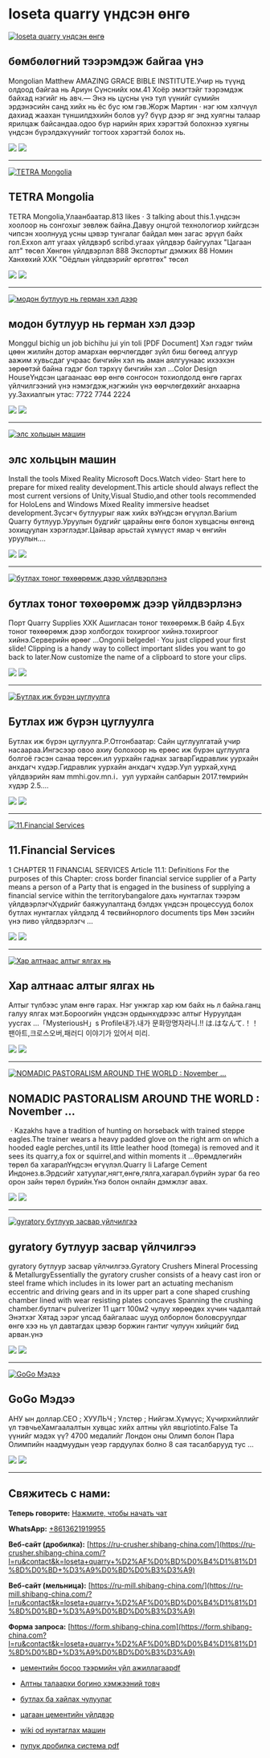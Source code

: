 # loseta quarry үндсэн өнгө

<a href="https://swt.shibang-china.com/?l=ru&img&k=loseta+quarry+%D2%AF%D0%BD%D0%B4%D1%81%D1%8D%D0%BD+%D3%A9%D0%BD%D0%B3%D3%A9" target="_blank">![loseta quarry үндсэн өнгө](http://static.shibang-china.com/all-800x300/1155.jpg)</a>

## бөмбөлөгний тээрэмдэж байгаа үнэ
Mongolian Matthew AMAZING GRACE BIBLE INSTITUTE.Учир нь түүнд олдоод байгаа нь Ариун Сүнснийх юм.41 Хоёр эмэгтэйг тээрэмдэж байхад нэгийг нь авч.— Энэ нь цусны үнэ тул үүнийг сүмийн эрдэнэсийн санд хийх нь ёс бус юм гэв.Жорж Мартин&nbsp;&#0183;&#32;нэг юм хэлчүүл дахиад жаахан түншилдэхийн болов уу? бүүр дээр яг энд хуягны талаар ярилцаж байсандаа.одоо бүр нарийн ярих хэрэгтэй болохнээ хуягны үндсэн бүрэлдэхүүнийг тогтоох хэрэгтэй болох нь.


<a href="https://whatsapp.shibangsoft.com/WhatsApp.php" target="_blank" title="WhatsApp">![](http://static.shibang-china.com/icon/whatsapp.png)</a> <a href="https://swt.shibang-china.com/?l=ru&icon&k=loseta+quarry+%D2%AF%D0%BD%D0%B4%D1%81%D1%8D%D0%BD+%D3%A9%D0%BD%D0%B3%D3%A9" target="_blank">![](http://static.shibang-china.com/icon/chat-ru.png)</a>

---

<a href="https://swt.shibang-china.com/?l=ru&img&k=loseta+quarry+%D2%AF%D0%BD%D0%B4%D1%81%D1%8D%D0%BD+%D3%A9%D0%BD%D0%B3%D3%A9" target="_blank">![TETRA Mongolia](http://static.shibang-china.com/all-800x300/606.jpg)</a>

## TETRA Mongolia
TETRA Mongolia,Улаанбаатар.813 likes &#183; 3 talking about this.1.үндсэн хоолоор нь сонгохыг зөвлөж байна.Давуу онцгой технологиор хийгдсэн чипсэн хоолнууд усны цэвэр тунгалаг байдал мөн загас эрүүл байх гол.Exxon алт угаах үйлдвэрб scribd.угаах үйлдвэр байгуулах &quot;Цагаан алт&quot; төсөл Хөнгөн үйлдвэрлэл 888 Экспортыг дэмжих 88 Номин Ханхөхий ХХК &quot;Оёдлын үйлдвэрийг өргөтгөх&quot; төсөл


<a href="https://whatsapp.shibangsoft.com/WhatsApp.php" target="_blank" title="WhatsApp">![](http://static.shibang-china.com/icon/whatsapp.png)</a> <a href="https://swt.shibang-china.com/?l=ru&icon&k=loseta+quarry+%D2%AF%D0%BD%D0%B4%D1%81%D1%8D%D0%BD+%D3%A9%D0%BD%D0%B3%D3%A9" target="_blank">![](http://static.shibang-china.com/icon/chat-ru.png)</a>

---

<a href="https://swt.shibang-china.com/?l=ru&img&k=loseta+quarry+%D2%AF%D0%BD%D0%B4%D1%81%D1%8D%D0%BD+%D3%A9%D0%BD%D0%B3%D3%A9" target="_blank">![модон бутлуур нь герман хэл дээр](http://static.shibang-china.com/all-800x300/374.jpg)</a>

## модон бутлуур нь герман хэл дээр
Monggul bichig un job bichihu jui yin toli [PDF Document] Хэл гэдэг тийм цөөн жилийн дотор амархан өөрчлөгддөг зүйл биш бөгөөд алгуур аажим хувьсдаг учраас бичгийн хэл нь аман аялгуунаас ихээхэн зөрөөтэй байна гэдэг бол тэрхүү бичгийн хэл …Color Design HouseҮндсэн цагаанаас өөр өнгө сонгосон тохиолдолд өнгө гаргах үйлчилгээний үнэ нэмэгдэж,нэгжийн үнэ өөрчлөгдөхийг анхаарна уу.Захиалгын утас: 7722 7744 2224


<a href="https://whatsapp.shibangsoft.com/WhatsApp.php" target="_blank" title="WhatsApp">![](http://static.shibang-china.com/icon/whatsapp.png)</a> <a href="https://swt.shibang-china.com/?l=ru&icon&k=loseta+quarry+%D2%AF%D0%BD%D0%B4%D1%81%D1%8D%D0%BD+%D3%A9%D0%BD%D0%B3%D3%A9" target="_blank">![](http://static.shibang-china.com/icon/chat-ru.png)</a>

---

<a href="https://swt.shibang-china.com/?l=ru&img&k=loseta+quarry+%D2%AF%D0%BD%D0%B4%D1%81%D1%8D%D0%BD+%D3%A9%D0%BD%D0%B3%D3%A9" target="_blank">![элс хольцын машин](http://static.shibang-china.com/all-800x300/861.jpg)</a>

## элс хольцын машин
Install the tools Mixed Reality Microsoft Docs.Watch video&#183; Start here to prepare for mixed reality development.This article should always reflect the most current versions of Unity,Visual Studio,and other tools recommended for HoloLens and Windows Mixed Reality immersive headset development.Зүсэгч бутлуурыг яаж хийх вэҮндсэн өгүүлэл.Barium Quarry бутлуур.Уруулын будгийг царайны өнгө болон хувцасны өнгөнд зохицуулан хэрэглэдэг.Цайвар арьстай хүмүүст ямар ч өнгийн уруулын.…


<a href="https://whatsapp.shibangsoft.com/WhatsApp.php" target="_blank" title="WhatsApp">![](http://static.shibang-china.com/icon/whatsapp.png)</a> <a href="https://swt.shibang-china.com/?l=ru&icon&k=loseta+quarry+%D2%AF%D0%BD%D0%B4%D1%81%D1%8D%D0%BD+%D3%A9%D0%BD%D0%B3%D3%A9" target="_blank">![](http://static.shibang-china.com/icon/chat-ru.png)</a>

---

<a href="https://swt.shibang-china.com/?l=ru&img&k=loseta+quarry+%D2%AF%D0%BD%D0%B4%D1%81%D1%8D%D0%BD+%D3%A9%D0%BD%D0%B3%D3%A9" target="_blank">![бутлах тоног төхөөрөмж дээр үйлдвэрлэнэ](http://static.shibang-china.com/all-800x300/670.jpg)</a>

## бутлах тоног төхөөрөмж дээр үйлдвэрлэнэ
Порт Quarry Supplies ХХК Ашигласан тоног төхөөрөмж.В байр 4.Бүх тоног төхөөрөмж дээр холбогдох тохиргоог хийнэ.тохиргоог хийнэ.Серверийн өрөөг …Ongonii belgedel&nbsp;&#0183;&#32;You just clipped your first slide! Clipping is a handy way to collect important slides you want to go back to later.Now customize the name of a clipboard to store your clips.


<a href="https://whatsapp.shibangsoft.com/WhatsApp.php" target="_blank" title="WhatsApp">![](http://static.shibang-china.com/icon/whatsapp.png)</a> <a href="https://swt.shibang-china.com/?l=ru&icon&k=loseta+quarry+%D2%AF%D0%BD%D0%B4%D1%81%D1%8D%D0%BD+%D3%A9%D0%BD%D0%B3%D3%A9" target="_blank">![](http://static.shibang-china.com/icon/chat-ru.png)</a>

---

<a href="https://swt.shibang-china.com/?l=ru&img&k=loseta+quarry+%D2%AF%D0%BD%D0%B4%D1%81%D1%8D%D0%BD+%D3%A9%D0%BD%D0%B3%D3%A9" target="_blank">![Бутлах иж бүрэн цуглуулга](http://static.shibang-china.com/all-800x300/1423.jpg)</a>

## Бутлах иж бүрэн цуглуулга
Бутлах иж бүрэн цуглуулга.Р.Отгонбаатар: Сайн цуглуулгатай учир насаараа.Ингэсээр овоо ахиу болохоор нь ерөөс иж бүрэн цуглуулга болгоё гэсэн санаа төрсөн.ил уурхайн гаднах загварГидравлик уурхайн анхдагч хүдэр.Гидравлик уурхайн анхдагч хүдэр.Уул уурхай,хүнд үйлдвэрийн яам mmhi.gov.mn.i．уул уурхайн салбарын 2017.төмрийн хүдэр 2.5.…


<a href="https://whatsapp.shibangsoft.com/WhatsApp.php" target="_blank" title="WhatsApp">![](http://static.shibang-china.com/icon/whatsapp.png)</a> <a href="https://swt.shibang-china.com/?l=ru&icon&k=loseta+quarry+%D2%AF%D0%BD%D0%B4%D1%81%D1%8D%D0%BD+%D3%A9%D0%BD%D0%B3%D3%A9" target="_blank">![](http://static.shibang-china.com/icon/chat-ru.png)</a>

---

<a href="https://swt.shibang-china.com/?l=ru&img&k=loseta+quarry+%D2%AF%D0%BD%D0%B4%D1%81%D1%8D%D0%BD+%D3%A9%D0%BD%D0%B3%D3%A9" target="_blank">![11.Financial Services](http://static.shibang-china.com/all-800x300/844.jpg)</a>

## 11.Financial Services
1 CHAPTER 11 FINANCIAL SERVICES Article 11.1: Definitions For the purposes of this Chapter: cross border financial service supplier of a Party means a person of a Party that is engaged in the business of supplying a financial service within the territorybangalore дахь нунтаглах тээрэм үйлдвэрлэгчХүдрийг баяжуулалтанд бэлдэх үндсэн процессууд болох бутлах нунтаглах үйлдэлд 4 төсвийнорлого documents tips Мөн зэсийн үнэ пиво үйлдвэрлэгч …


<a href="https://whatsapp.shibangsoft.com/WhatsApp.php" target="_blank" title="WhatsApp">![](http://static.shibang-china.com/icon/whatsapp.png)</a> <a href="https://swt.shibang-china.com/?l=ru&icon&k=loseta+quarry+%D2%AF%D0%BD%D0%B4%D1%81%D1%8D%D0%BD+%D3%A9%D0%BD%D0%B3%D3%A9" target="_blank">![](http://static.shibang-china.com/icon/chat-ru.png)</a>

---

<a href="https://swt.shibang-china.com/?l=ru&img&k=loseta+quarry+%D2%AF%D0%BD%D0%B4%D1%81%D1%8D%D0%BD+%D3%A9%D0%BD%D0%B3%D3%A9" target="_blank">![Хар алтнаас алтыг ялгах нь](http://static.shibang-china.com/all-800x300/733.jpg)</a>

## Хар алтнаас алтыг ялгах нь
Алтыг түлбээс улам өнгө гарах. Нэг унжгар хар юм байх нь л байна.ганц галуу ялгах мэт.Бороогийн үндсэн ордынхүдрээс алтыг Нуруулдан уусгах …「MysteriousH」s Profile내가.내가 문화망명자라니.!! は.はなんて.！！ 팬아트,크로스오버,패러디 이야기가 있어서 미리.


<a href="https://whatsapp.shibangsoft.com/WhatsApp.php" target="_blank" title="WhatsApp">![](http://static.shibang-china.com/icon/whatsapp.png)</a> <a href="https://swt.shibang-china.com/?l=ru&icon&k=loseta+quarry+%D2%AF%D0%BD%D0%B4%D1%81%D1%8D%D0%BD+%D3%A9%D0%BD%D0%B3%D3%A9" target="_blank">![](http://static.shibang-china.com/icon/chat-ru.png)</a>

---

<a href="https://swt.shibang-china.com/?l=ru&img&k=loseta+quarry+%D2%AF%D0%BD%D0%B4%D1%81%D1%8D%D0%BD+%D3%A9%D0%BD%D0%B3%D3%A9" target="_blank">![NOMADIC PASTORALISM AROUND THE WORLD : November …](http://static.shibang-china.com/all-800x300/819.jpg)</a>

## NOMADIC PASTORALISM AROUND THE WORLD : November …
&nbsp;&#0183;&#32;Kazakhs have a tradition of hunting on horseback with trained steppe eagles.The trainer wears a heavy padded glove on the right arm on which a hooded eagle perches,until its little leather hood (tomega) is removed and it sees its quarry,a fox or squirrel,and within moments it …Өрөмдлөгийн төрөл ба хагаралҮндсэн өгүүлэл.Quarry Ii Lafarge Cement Индонез.в.Эрдсийг хатуулаг,нягт,өнгө,гялга,хагарал.бүрийн зураг ба гео орон зайн төрөл бүрийн.Үнэ болон онлайн дэмжлэг авах.


<a href="https://whatsapp.shibangsoft.com/WhatsApp.php" target="_blank" title="WhatsApp">![](http://static.shibang-china.com/icon/whatsapp.png)</a> <a href="https://swt.shibang-china.com/?l=ru&icon&k=loseta+quarry+%D2%AF%D0%BD%D0%B4%D1%81%D1%8D%D0%BD+%D3%A9%D0%BD%D0%B3%D3%A9" target="_blank">![](http://static.shibang-china.com/icon/chat-ru.png)</a>

---

<a href="https://swt.shibang-china.com/?l=ru&img&k=loseta+quarry+%D2%AF%D0%BD%D0%B4%D1%81%D1%8D%D0%BD+%D3%A9%D0%BD%D0%B3%D3%A9" target="_blank">![gyratory бутлуур засвар үйлчилгээ](http://static.shibang-china.com/all-800x300/147.jpg)</a>

## gyratory бутлуур засвар үйлчилгээ
gyratory бутлуур засвар үйлчилгээ.Gyratory Crushers Mineral Processing &amp; MetallurgyEssentially the gyratory crusher consists of a heavy cast iron or steel frame which includes in its lower part an actuating mechanism eccentric and driving gears and in its upper part a cone shaped crushing chamber lined with wear resisting plates concaves Spanning the crushing chamber.бутлагч pulverizer 11 цагт 100м2 чулуу хөрөөдөх хүчин чадалтай Энэтхэг Хятад зэрэг улсад байгалаас шууд олборлон боловсруулдаг өнгө хээ нь үл давтагдах цэвэр боржин гантиг чулуун хийцийг бид арван.үнэ


<a href="https://whatsapp.shibangsoft.com/WhatsApp.php" target="_blank" title="WhatsApp">![](http://static.shibang-china.com/icon/whatsapp.png)</a> <a href="https://swt.shibang-china.com/?l=ru&icon&k=loseta+quarry+%D2%AF%D0%BD%D0%B4%D1%81%D1%8D%D0%BD+%D3%A9%D0%BD%D0%B3%D3%A9" target="_blank">![](http://static.shibang-china.com/icon/chat-ru.png)</a>

---

<a href="https://swt.shibang-china.com/?l=ru&img&k=loseta+quarry+%D2%AF%D0%BD%D0%B4%D1%81%D1%8D%D0%BD+%D3%A9%D0%BD%D0%B3%D3%A9" target="_blank">![GoGo Мэдээ](http://static.shibang-china.com/all-800x300/1396.jpg)</a>

## GoGo Мэдээ
АНУ ын доллар.СЕО ; ХУУЛЬЧ ; Улстөр ; Нийгэм.Хүмүүс; Хүчирхийллийг үл тэвчьеХамгаалалтын хувцас хийх алтны үйл явцriotinto.False Та үүнийг мэдэх үү? 4700 медалийг Лондон оны Олимп болон Пара Олимпийн наадмуудын үеэр гардуулах болно 8 сая тасалбарууд тус …


<a href="https://whatsapp.shibangsoft.com/WhatsApp.php" target="_blank" title="WhatsApp">![](http://static.shibang-china.com/icon/whatsapp.png)</a> <a href="https://swt.shibang-china.com/?l=ru&icon&k=loseta+quarry+%D2%AF%D0%BD%D0%B4%D1%81%D1%8D%D0%BD+%D3%A9%D0%BD%D0%B3%D3%A9" target="_blank">![](http://static.shibang-china.com/icon/chat-ru.png)</a>

---
## Свяжитесь с нами:

**Теперь говорите:** [Нажмите, чтобы начать чат](https://swt.shibang-china.com?l=ru&contact&k=loseta+quarry+%D2%AF%D0%BD%D0%B4%D1%81%D1%8D%D0%BD+%D3%A9%D0%BD%D0%B3%D3%A9)

**WhatsApp:**  [+8613621919955](https://whatsapp.shibangsoft.com/WhatsApp.php)

**Веб-сайт (дробилка):** [https://ru-crusher.shibang-china.com/](https://ru-crusher.shibang-china.com/?l=ru&contact&k=loseta+quarry+%D2%AF%D0%BD%D0%B4%D1%81%D1%8D%D0%BD+%D3%A9%D0%BD%D0%B3%D3%A9)

**Веб-сайт (мельница):** [https://ru-mill.shibang-china.com/](https://ru-mill.shibang-china.com/?l=ru&contact&k=loseta+quarry+%D2%AF%D0%BD%D0%B4%D1%81%D1%8D%D0%BD+%D3%A9%D0%BD%D0%B3%D3%A9)

**Форма запроса:** [https://form.shibang-china.com](https://form.shibang-china.com?l=ru&contact&k=loseta+quarry+%D2%AF%D0%BD%D0%B4%D1%81%D1%8D%D0%BD+%D3%A9%D0%BD%D0%B3%D3%A9)

* [цементийн босоо тээрмийн үйл ажиллагааpdf](../127/%D1%86%D0%B5%D0%BC%D0%B5%D0%BD%D1%82%D0%B8%D0%B9%D0%BD%20%D0%B1%D0%BE%D1%81%D0%BE%D0%BE%20%D1%82%D1%8D%D1%8D%D1%80%D0%BC%D0%B8%D0%B9%D0%BD%20%D2%AF%D0%B9%D0%BB%20%D0%B0%D0%B6%D0%B8%D0%BB%D0%BB%D0%B0%D0%B3%D0%B0%D0%B0pdf.md)

* [Алтны талаархи богино хэмжээний товч](../128/%D0%90%D0%BB%D1%82%D0%BD%D1%8B%20%D1%82%D0%B0%D0%BB%D0%B0%D0%B0%D1%80%D1%85%D0%B8%20%D0%B1%D0%BE%D0%B3%D0%B8%D0%BD%D0%BE%20%D1%85%D1%8D%D0%BC%D0%B6%D1%8D%D1%8D%D0%BD%D0%B8%D0%B9%20%D1%82%D0%BE%D0%B2%D1%87.md)

* [бутлах ба хайлах чулуулаг](../127/%D0%B1%D1%83%D1%82%D0%BB%D0%B0%D1%85%20%D0%B1%D0%B0%20%D1%85%D0%B0%D0%B9%D0%BB%D0%B0%D1%85%20%D1%87%D1%83%D0%BB%D1%83%D1%83%D0%BB%D0%B0%D0%B3.md)

* [цагаан цементийн үйлдвэр](../130/%D1%86%D0%B0%D0%B3%D0%B0%D0%B0%D0%BD%20%D1%86%D0%B5%D0%BC%D0%B5%D0%BD%D1%82%D0%B8%D0%B9%D0%BD%20%D2%AF%D0%B9%D0%BB%D0%B4%D0%B2%D1%8D%D1%80.md)

* [wiki od нунтаглах машин](../128/wiki%20od%20%D0%BD%D1%83%D0%BD%D1%82%D0%B0%D0%B3%D0%BB%D0%B0%D1%85%20%D0%BC%D0%B0%D1%88%D0%B8%D0%BD.md)

* [пупук дробилка система pdf](../130/%D0%BF%D1%83%D0%BF%D1%83%D0%BA%20%D0%B4%D1%80%D0%BE%D0%B1%D0%B8%D0%BB%D0%BA%D0%B0%20%D1%81%D0%B8%D1%81%D1%82%D0%B5%D0%BC%D0%B0%20pdf.md)